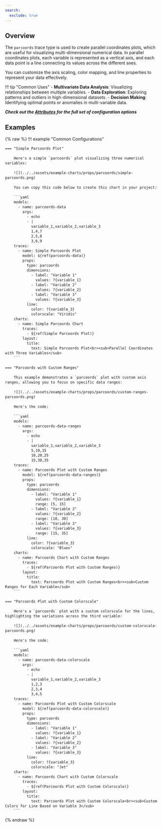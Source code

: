 ```yaml
---
search:
  exclude: true
---
```

<!--start-->
## Overview

The `parcoords` trace type is used to create parallel coordinates plots, which are useful for visualizing multi-dimensional numerical data. In parallel coordinates plots, each variable is represented as a vertical axis, and each data point is a line connecting its values across the different axes.

You can customize the axis scaling, color mapping, and line properties to represent your data effectively.

!!! tip "Common Uses"
    - **Multivariate Data Analysis**: Visualizing relationships between multiple variables.
    - **Data Exploration**: Exploring patterns and outliers in high-dimensional datasets.
    - **Decision Making**: Identifying optimal points or anomalies in multi-variable data.

_**Check out the [Attributes](../configuration/Trace/Props/Parcoords/#attributes) for the full set of configuration options**_

## Examples

{% raw %}
!!! example "Common Configurations"

    === "Simple Parcoords Plot"

        Here's a simple `parcoords` plot visualizing three numerical variables:

        ![](../../assets/example-charts/props/parcoords/simple-parcoords.png)

        You can copy this code below to create this chart in your project:

        ```yaml
        models:
          - name: parcoords-data
            args:
              - echo
              - |
                variable_1,variable_2,variable_3
                1,4,7
                2,5,8
                3,6,9
        traces:
          - name: Simple Parcoords Plot
            model: ${ref(parcoords-data)}
            props:
              type: parcoords
              dimensions:
                - label: "Variable 1"
                  values: ?{variable_1}
                - label: "Variable 2"
                  values: ?{variable_2}
                - label: "Variable 3"
                  values: ?{variable_3}
              line:
                color: ?{variable_3}
                colorscale: "Viridis"
        charts:
          - name: Simple Parcoords Chart
            traces:
              - ${ref(Simple Parcoords Plot)}
            layout:
              title:
                text: Simple Parcoords Plot<br><sub>Parallel Coordinates with Three Variables</sub>
        ```

    === "Parcoords with Custom Ranges"

        This example demonstrates a `parcoords` plot with custom axis ranges, allowing you to focus on specific data ranges:

        ![](../../assets/example-charts/props/parcoords/custom-ranges-parcoords.png)

        Here's the code:

        ```yaml
        models:
          - name: parcoords-data-ranges
            args:
              - echo
              - |
                variable_1,variable_2,variable_3
                5,10,15
                10,20,25
                15,30,35
        traces:
          - name: Parcoords Plot with Custom Ranges
            model: ${ref(parcoords-data-ranges)}
            props:
              type: parcoords
              dimensions:
                - label: "Variable 1"
                  values: ?{variable_1}
                  range: [5, 15]
                - label: "Variable 2"
                  values: ?{variable_2}
                  range: [10, 30]
                - label: "Variable 3"
                  values: ?{variable_3}
                  range: [15, 35]
              line:
                color: ?{variable_3}
                colorscale: "Blues"
        charts:
          - name: Parcoords Chart with Custom Ranges
            traces:
              - ${ref(Parcoords Plot with Custom Ranges)}
            layout:
              title:
                text: Parcoords Plot with Custom Ranges<br><sub>Custom Ranges for Each Variable</sub>
        ```

    === "Parcoords Plot with Custom Colorscale"

        Here's a `parcoords` plot with a custom colorscale for the lines, highlighting the variations across the third variable:

        ![](../../assets/example-charts/props/parcoords/custom-colorscale-parcoords.png)

        Here's the code:

        ```yaml
        models:
          - name: parcoords-data-colorscale
            args:
              - echo
              - |
                variable_1,variable_2,variable_3
                1,2,3
                2,3,4
                3,4,5
        traces:
          - name: Parcoords Plot with Custom Colorscale
            model: ${ref(parcoords-data-colorscale)}
            props:
              type: parcoords
              dimensions:
                - label: "Variable 1"
                  values: ?{variable_1}
                - label: "Variable 2"
                  values: ?{variable_2}
                - label: "Variable 3"
                  values: ?{variable_3}
              line:
                color: ?{variable_3}
                colorscale: "Jet"
        charts:
          - name: Parcoords Chart with Custom Colorscale
            traces:
              - ${ref(Parcoords Plot with Custom Colorscale)}
            layout:
              title:
                text: Parcoords Plot with Custom Colorscale<br><sub>Custom Colors for Line Based on Variable 3</sub>
        ```

{% endraw %}
<!--end-->
